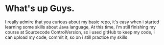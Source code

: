 # What's up Guys. 
I really admire that you curious about my basic repo, it's easy when i started learning some skills about Java language, 
At this time, i'm still finishing my course at Sourcecode ControlVersion, so i used gitHub to keep my code, i can upload my code, commit it, so on i still practice my skills
